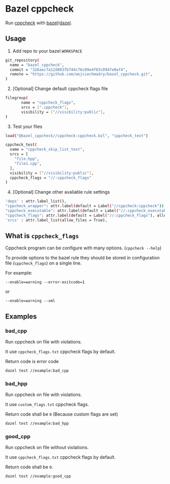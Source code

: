 # Bazel cppcheck

Run [cppcheck](https://cppcheck.sourceforge.io/) with [bazel](https://bazel.build/)/[dazel](https://github.com/nadirizr/dazel).


## Usage

1. Add repo to your bazel `WORKSPACE`
```sh
git_repository(
  name = "bazel_cppcheck",
  commit = "326aec7a12d803fb744c76c09e4f83c8947e0af4",
  remote = "https://github.com/wojciechmadry/bazel_cppcheck.git",
)
```

2. [Optional] Change default cppcheck flags file
```sh
filegroup(
       name = "cppcheck_flags",
       srcs = [".cppcheck"],
       visibility = ["//visibility:public"],
)
```

3. Test your files
```sh
load("@bazel_cppcheck//cppcheck:cppcheck.bzl", "cppcheck_test")

cppcheck_test(
  name = "cppcheck_skip_list_test",
  srcs = [
    "file.hpp",
    "file1.cpp",
  ],
  visibility = ["//visibility:public"],
  cppcheck_flags = "//:cppcheck_flags"
)
```

4. [Optional] Change other avaliable rule settings

```sh
'deps' : attr.label_list(),
"cppcheck_wrapper": attr.label(default = Label("//cppcheck:cppcheck")),
"cppcheck_executable": attr.label(default = Label("//:cppcheck_executable")),
"cppcheck_flags": attr.label(default = Label("//:cppcheck_flags"), allow_files = True),
'srcs' : attr.label_list(allow_files = True),
```
## What is `cppcheck_flags`

Cppcheck program can be configure with many options. (`cppcheck --help`)

To provide options to the bazel rule they should be stored in configuration file (`cppcheck_flags`) on a single line.

For example:

```
--enable=warning --error-exitcode=1
```

or
```
--enable=warning --xml
```

## Examples


### bad_cpp

Run cppcheck on file with violations.

It use `cppcheck_flags.txt` cppcheck flags by default.

Return code is error code
```sh
dazel test //example:bad_cpp
```


### bad_hpp

Run cppcheck on file with violations.

It use `custom_flags.txt` cppcheck flags.

Return code shall be `0` (Because custom flags are set)

```sh
dazel test //example:bad_hpp
```

### good_cpp

Run cppcheck on file without violations.

It use `cppcheck_flags.txt` cppcheck flags by default.

Return code shall be `0`.
```sh
dazel test //example:good_cpp
```
